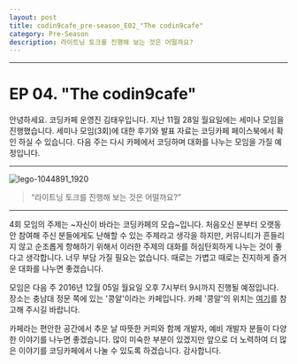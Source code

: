 ```yaml
---
layout: post
title: codin9cafe_pre-season_E02_"The codin9cafe"
category: Pre-Season 
description: 라이트닝 토크를 진행해 보는 것은 어떨까요?
---
```


---
# EP 04. "The codin9cafe"
안녕하세요. 코딩카페 운영진 김태우입니다.
지난 11월 28일 월요일에는 세미나 모임을 진행했습니다. 세미나 모임(3회)에 대한 후기와 발표 자료는 코딩카페 페이스북에서 확인 하실 수 있습니다.
다음 주는 다시 카페에서 코딩하며 대화를 나누는 모임을 가질 예정입니다.

---

![lego-1044891_1920](https://cloud.githubusercontent.com/assets/6007758/20835614/f798fd4c-b8de-11e6-9388-3d7c895aec76.jpg)

> “라이트닝 토크를 진행해 보는 것은 어떨까요?”

---


4회 모임의 주제는 ~자신이 바라는 코딩카페의 모습~입니다.
처음오신 분부터 오랫동안 참여해 주신 분들에게도 난해할 수 있는 주제라고 생각을 하지만, 
커뮤니티가 흔들리지 않고 순조롭게 항해하기 위해서 이러한 주제의 대화를 허심탄회하게 나누는 것이 좋다고 생각합니다.
너무 부담 가질 필요는 없습니다. 때로는 가볍고 때로는 진지하게 즐거운 대화를 나누면 좋겠습니다.


모임은 다음 주 2016년 12월 05일 월요일 오후 7시부터 9시까지 진행될 예정입니다. 장소는 충남대 정문 쪽에 있는 '콩알'이라는 카페입니다.
카페 '콩알'의 위치는 [여기](http://map.naver.com/?perimeter=0&lng=29b6dd19e87bfbd53e904290a0361e91&pinId=33152559&pinType=site&dlevel=11&lat=a526170cff32608caeab4b0b1962922f&enc=b64)를 참고해 주시길 바랍니다.


카페라는 편안한 공간에서 추운 날 따뜻한 커피와 함께 개발자, 예비 개발자 분들이 다양한 이야기를 나누면 좋겠습니다.
많이 미숙한 부분이 있겠지만 앞으로 더 노력하여 더 많은 이야기를 코딩카페에서 나눌 수 있도록 하겠습니다. 감사합니다.
